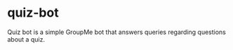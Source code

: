 # quiz-bot

Quiz bot is a simple GroupMe bot that answers queries regarding questions about a quiz.
